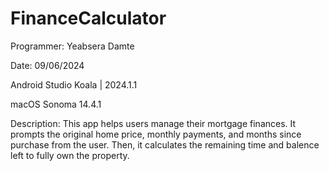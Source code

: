 # FinanceCalculator
Programmer: Yeabsera Damte

Date: 09/06/2024

Android Studio Koala | 2024.1.1

macOS Sonoma 14.4.1

Description: This app helps users manage their mortgage finances.
It prompts the original home price, monthly payments, and months since purchase from the user.
Then, it calculates the remaining time and balence left to fully own the property.
